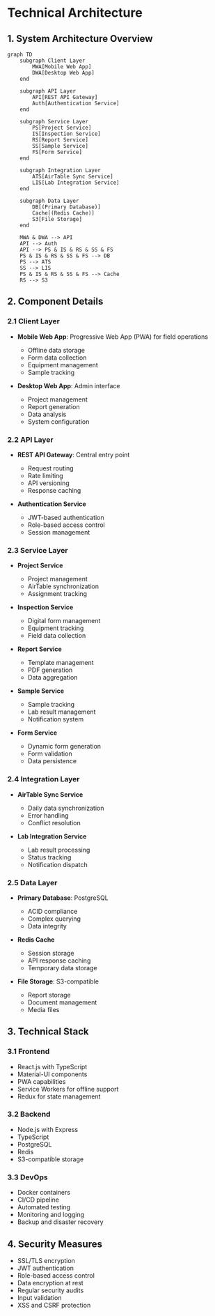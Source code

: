 # Technical Architecture

## 1. System Architecture Overview

```mermaid
graph TD
    subgraph Client Layer
        MWA[Mobile Web App]
        DWA[Desktop Web App]
    end

    subgraph API Layer
        API[REST API Gateway]
        Auth[Authentication Service]
    end

    subgraph Service Layer
        PS[Project Service]
        IS[Inspection Service]
        RS[Report Service]
        SS[Sample Service]
        FS[Form Service]
    end

    subgraph Integration Layer
        ATS[AirTable Sync Service]
        LIS[Lab Integration Service]
    end

    subgraph Data Layer
        DB[(Primary Database)]
        Cache[(Redis Cache)]
        S3[File Storage]
    end

    MWA & DWA --> API
    API --> Auth
    API --> PS & IS & RS & SS & FS
    PS & IS & RS & SS & FS --> DB
    PS --> ATS
    SS --> LIS
    PS & IS & RS & SS & FS --> Cache
    RS --> S3
```

## 2. Component Details

### 2.1 Client Layer
- **Mobile Web App**: Progressive Web App (PWA) for field operations
  - Offline data storage
  - Form data collection
  - Equipment management
  - Sample tracking

- **Desktop Web App**: Admin interface
  - Project management
  - Report generation
  - Data analysis
  - System configuration

### 2.2 API Layer
- **REST API Gateway**: Central entry point
  - Request routing
  - Rate limiting
  - API versioning
  - Response caching

- **Authentication Service**
  - JWT-based authentication
  - Role-based access control
  - Session management

### 2.3 Service Layer
- **Project Service**
  - Project management
  - AirTable synchronization
  - Assignment tracking

- **Inspection Service**
  - Digital form management
  - Equipment tracking
  - Field data collection

- **Report Service**
  - Template management
  - PDF generation
  - Data aggregation

- **Sample Service**
  - Sample tracking
  - Lab result management
  - Notification system

- **Form Service**
  - Dynamic form generation
  - Form validation
  - Data persistence

### 2.4 Integration Layer
- **AirTable Sync Service**
  - Daily data synchronization
  - Error handling
  - Conflict resolution

- **Lab Integration Service**
  - Lab result processing
  - Status tracking
  - Notification dispatch

### 2.5 Data Layer
- **Primary Database**: PostgreSQL
  - ACID compliance
  - Complex querying
  - Data integrity

- **Redis Cache**
  - Session storage
  - API response caching
  - Temporary data storage

- **File Storage**: S3-compatible
  - Report storage
  - Document management
  - Media files

## 3. Technical Stack

### 3.1 Frontend
- React.js with TypeScript
- Material-UI components
- PWA capabilities
- Service Workers for offline support
- Redux for state management

### 3.2 Backend
- Node.js with Express
- TypeScript
- PostgreSQL
- Redis
- S3-compatible storage

### 3.3 DevOps
- Docker containers
- CI/CD pipeline
- Automated testing
- Monitoring and logging
- Backup and disaster recovery

## 4. Security Measures
- SSL/TLS encryption
- JWT authentication
- Role-based access control
- Data encryption at rest
- Regular security audits
- Input validation
- XSS and CSRF protection
